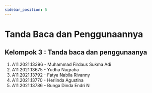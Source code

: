 ```yaml
---
sidebar_position: 5
---
```


# Tanda Baca dan Penggunaannya

## Kelompok 3 : Tanda baca dan penggunaanya

1. A11.2021.13396 - Muhammad Firdaus Sukma Adi
2. A11.2021.13675 - Yudha Nugraha
3. A11.2021.13792 - Fatya Nabila Rivanny
4. A11.2021.13770 - Herlinda Agustina
5. A11.2021.13786 - Bunga Dinda Endri N
